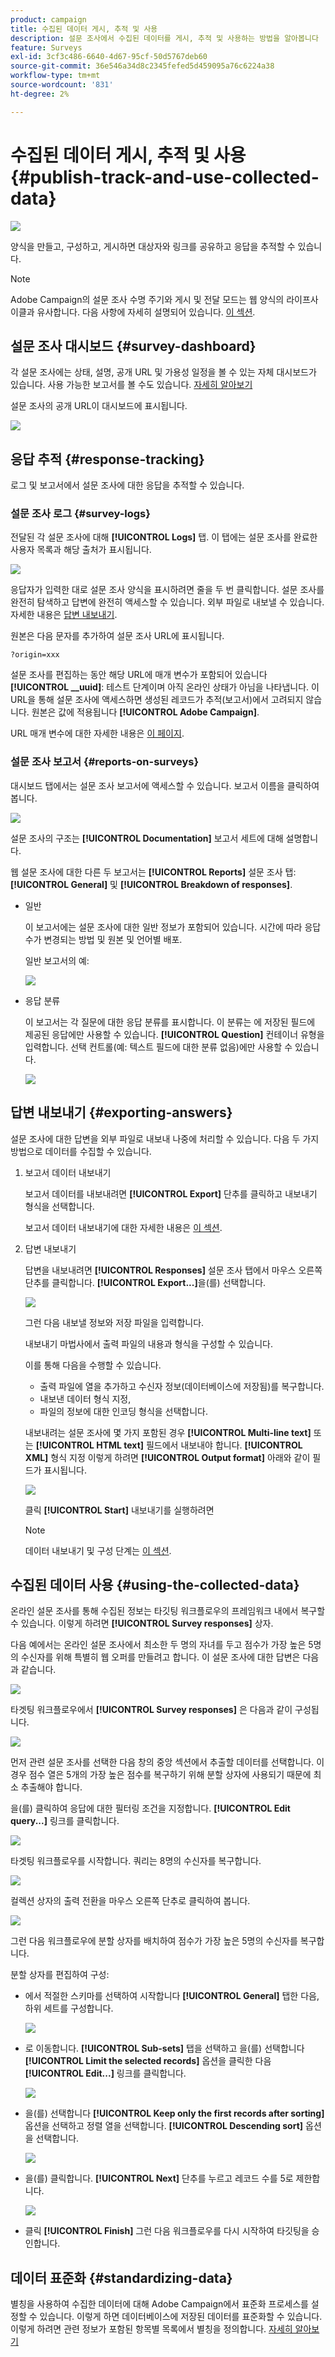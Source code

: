 ```yaml
---
product: campaign
title: 수집된 데이터 게시, 추적 및 사용
description: 설문 조사에서 수집된 데이터를 게시, 추적 및 사용하는 방법을 알아봅니다
feature: Surveys
exl-id: 3cf3c486-6640-4d67-95cf-50d5767deb60
source-git-commit: 36e546a34d8c2345fefed5d459095a76c6224a38
workflow-type: tm+mt
source-wordcount: '831'
ht-degree: 2%

---
```


# 수집된 데이터 게시, 추적 및 사용{#publish-track-and-use-collected-data}

![](../../assets/v7-only.svg)

양식을 만들고, 구성하고, 게시하면 대상자와 링크를 공유하고 응답을 추적할 수 있습니다.

>[!NOTE]
>
>Adobe Campaign의 설문 조사 수명 주기와 게시 및 전달 모드는 웹 양식의 라이프사이클과 유사합니다. 다음 사항에 자세히 설명되어 있습니다. [이 섹션](../../web/using/about-web-forms.md).

## 설문 조사 대시보드 {#survey-dashboard}

각 설문 조사에는 상태, 설명, 공개 URL 및 가용성 일정을 볼 수 있는 자체 대시보드가 있습니다. 사용 가능한 보고서를 볼 수도 있습니다. [자세히 알아보기](#reports-on-surveys)

설문 조사의 공개 URL이 대시보드에 표시됩니다.

![](assets/survey_public_url.png)

## 응답 추적 {#response-tracking}

로그 및 보고서에서 설문 조사에 대한 응답을 추적할 수 있습니다.

### 설문 조사 로그 {#survey-logs}

전달된 각 설문 조사에 대해 **[!UICONTROL Logs]** 탭. 이 탭에는 설문 조사를 완료한 사용자 목록과 해당 출처가 표시됩니다.

![](assets/s_ncs_admin_survey_logs.png)

응답자가 입력한 대로 설문 조사 양식을 표시하려면 줄을 두 번 클릭합니다. 설문 조사를 완전히 탐색하고 답변에 완전히 액세스할 수 있습니다. 외부 파일로 내보낼 수 있습니다. 자세한 내용은 [답변 내보내기](#exporting-answers).

원본은 다음 문자를 추가하여 설문 조사 URL에 표시됩니다.

```
?origin=xxx
```

설문 조사를 편집하는 동안 해당 URL에 매개 변수가 포함되어 있습니다 **[!UICONTROL __uuid]**: 테스트 단계이며 아직 온라인 상태가 아님을 나타냅니다. 이 URL을 통해 설문 조사에 액세스하면 생성된 레코드가 추적(보고서)에서 고려되지 않습니다. 원본은 값에 적용됩니다 **[!UICONTROL Adobe Campaign]**.

URL 매개 변수에 대한 자세한 내용은 [이 페이지](../../web/using/defining-web-forms-properties.md#form-url-parameters).

### 설문 조사 보고서 {#reports-on-surveys}

대시보드 탭에서는 설문 조사 보고서에 액세스할 수 있습니다. 보고서 이름을 클릭하여 봅니다.

![](assets/s_ncs_admin_survey_report_doc.png)

설문 조사의 구조는 **[!UICONTROL Documentation]** 보고서 세트에 대해 설명합니다.

웹 설문 조사에 대한 다른 두 보고서는 **[!UICONTROL Reports]** 설문 조사 탭: **[!UICONTROL General]** 및 **[!UICONTROL Breakdown of responses]**.

* 일반

   이 보고서에는 설문 조사에 대한 일반 정보가 포함되어 있습니다. 시간에 따라 응답 수가 변경되는 방법 및 원본 및 언어별 배포.

   일반 보고서의 예:

   ![](assets/s_ncs_admin_survey_report_0.png)

* 응답 분류

   이 보고서는 각 질문에 대한 응답 분류를 표시합니다. 이 분류는 에 저장된 필드에 제공된 응답에만 사용할 수 있습니다. **[!UICONTROL Question]** 컨테이너 유형을 입력합니다. 선택 컨트롤(예: 텍스트 필드에 대한 분류 없음)에만 사용할 수 있습니다.

   ![](assets/s_ncs_admin_survey_report_2.png)

## 답변 내보내기 {#exporting-answers}

설문 조사에 대한 답변을 외부 파일로 내보내 나중에 처리할 수 있습니다. 다음 두 가지 방법으로 데이터를 수집할 수 있습니다.

1. 보고서 데이터 내보내기

   보고서 데이터를 내보내려면 **[!UICONTROL Export]** 단추를 클릭하고 내보내기 형식을 선택합니다.

   보고서 데이터 내보내기에 대한 자세한 내용은 [이 섹션](../../reporting/using/about-reports-creation-in-campaign.md).

1. 답변 내보내기

   답변을 내보내려면 **[!UICONTROL Responses]** 설문 조사 탭에서 마우스 오른쪽 단추를 클릭합니다. **[!UICONTROL Export...]**&#x200B;을(를) 선택합니다.

   ![](assets/s_ncs_admin_survey_logs_export_menu.png)

   그런 다음 내보낼 정보와 저장 파일을 입력합니다.

   내보내기 마법사에서 출력 파일의 내용과 형식을 구성할 수 있습니다.

   이를 통해 다음을 수행할 수 있습니다.

   * 출력 파일에 열을 추가하고 수신자 정보(데이터베이스에 저장됨)를 복구합니다.
   * 내보낸 데이터 형식 지정,
   * 파일의 정보에 대한 인코딩 형식을 선택합니다.

   내보내려는 설문 조사에 몇 가지 포함된 경우 **[!UICONTROL Multi-line text]** 또는 **[!UICONTROL HTML text]** 필드에서 내보내야 합니다. **[!UICONTROL XML]** 형식 지정 이렇게 하려면 **[!UICONTROL Output format]** 아래와 같이 필드가 표시됩니다.

   ![](assets/s_ncs_admin_survey_logs_export_xml.png)

   클릭 **[!UICONTROL Start]** 내보내기를 실행하려면

   >[!NOTE]
   >
   >데이터 내보내기 및 구성 단계는 [이 섹션](../../platform/using/about-generic-imports-exports.md).

## 수집된 데이터 사용 {#using-the-collected-data}

온라인 설문 조사를 통해 수집된 정보는 타깃팅 워크플로우의 프레임워크 내에서 복구할 수 있습니다. 이렇게 하려면 **[!UICONTROL Survey responses]** 상자.

다음 예에서는 온라인 설문 조사에서 최소한 두 명의 자녀를 두고 점수가 가장 높은 5명의 수신자를 위해 특별히 웹 오퍼를 만들려고 합니다. 이 설문 조사에 대한 답변은 다음과 같습니다.

![](assets/s_ncs_admin_survey_responses_wf_box_4.png)

타겟팅 워크플로우에서 **[!UICONTROL Survey responses]** 은 다음과 같이 구성됩니다.

![](assets/s_ncs_admin_survey_responses_wf_box_1.png)

먼저 관련 설문 조사를 선택한 다음 창의 중앙 섹션에서 추출할 데이터를 선택합니다. 이 경우 점수 열은 5개의 가장 높은 점수를 복구하기 위해 분할 상자에 사용되기 때문에 최소 추출해야 합니다.

을(를) 클릭하여 응답에 대한 필터링 조건을 지정합니다. **[!UICONTROL Edit query...]** 링크를 클릭합니다.

![](assets/s_ncs_admin_survey_responses_wf_box_2.png)

타겟팅 워크플로우를 시작합니다. 쿼리는 8명의 수신자를 복구합니다.

![](assets/s_ncs_admin_survey_responses_wf_box_5.png)

컬렉션 상자의 출력 전환을 마우스 오른쪽 단추로 클릭하여 봅니다.

![](assets/s_ncs_admin_survey_responses_wf_box_6.png)

그런 다음 워크플로우에 분할 상자를 배치하여 점수가 가장 높은 5명의 수신자를 복구합니다.

분할 상자를 편집하여 구성:

* 에서 적절한 스키마를 선택하여 시작합니다 **[!UICONTROL General]** 탭한 다음, 하위 세트를 구성합니다.

   ![](assets/s_ncs_admin_survey_responses_wf_box_6b.png)

* 로 이동합니다. **[!UICONTROL Sub-sets]** 탭을 선택하고 을(를) 선택합니다 **[!UICONTROL Limit the selected records]** 옵션을 클릭한 다음 **[!UICONTROL Edit...]** 링크를 클릭합니다.

   ![](assets/s_ncs_admin_survey_responses_wf_box_7.png)

* 을(를) 선택합니다 **[!UICONTROL Keep only the first records after sorting]** 옵션을 선택하고 정렬 열을 선택합니다. **[!UICONTROL Descending sort]** 옵션을 선택합니다.

   ![](assets/s_ncs_admin_survey_responses_wf_box_8.png)

* 을(를) 클릭합니다. **[!UICONTROL Next]** 단추를 누르고 레코드 수를 5로 제한합니다.

   ![](assets/s_ncs_admin_survey_responses_wf_box_9.png)

* 클릭 **[!UICONTROL Finish]** 그런 다음 워크플로우를 다시 시작하여 타깃팅을 승인합니다.

## 데이터 표준화 {#standardizing-data}

별칭을 사용하여 수집한 데이터에 대해 Adobe Campaign에서 표준화 프로세스를 설정할 수 있습니다. 이렇게 하면 데이터베이스에 저장된 데이터를 표준화할 수 있습니다. 이렇게 하려면 관련 정보가 포함된 항목별 목록에서 별칭을 정의합니다. [자세히 알아보기](../../platform/using/managing-enumerations.md#about-enumerations)
